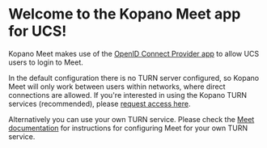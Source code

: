 # Welcome to the Kopano Meet app for UCS!

Kopano Meet makes use of the [OpenID Connect Provider app](#module=appcenter:appcenter:0:id:openid-connect-provider) to allow UCS users to login to Meet.

In the default configuration there is no TURN server configured, so Kopano Meet will only work between users within networks, where direct connections are allowed. If you're interested in using the Kopano TURN services (recommended), please [request access here](https://meet-app.io/free-unsupported-community-package).

Alternatively you can use your own TURN service. Please check the [Meet documentation](https://documentation.kopano.io/kopano_meet_manual/) for instructions for configuring Meet for your own TURN service.
